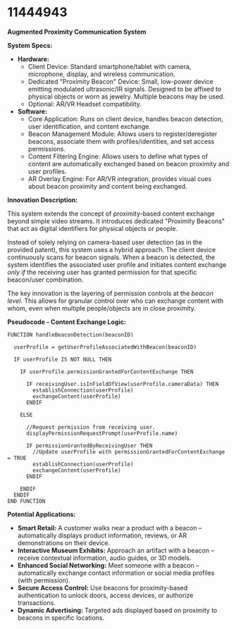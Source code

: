 # 11444943

**Augmented Proximity Communication System**

**System Specs:**

*   **Hardware:**
    *   Client Device: Standard smartphone/tablet with camera, microphone, display, and wireless communication.
    *   Dedicated "Proximity Beacon" Device: Small, low-power device emitting modulated ultrasonic/IR signals. Designed to be affixed to physical objects or worn as jewelry. Multiple beacons may be used.
    *   Optional: AR/VR Headset compatibility.
*   **Software:**
    *   Core Application: Runs on client device, handles beacon detection, user identification, and content exchange.
    *   Beacon Management Module: Allows users to register/deregister beacons, associate them with profiles/identities, and set access permissions.
    *   Content Filtering Engine: Allows users to define what types of content are automatically exchanged based on beacon proximity and user profiles.
    *   AR Overlay Engine: For AR/VR integration, provides visual cues about beacon proximity and content being exchanged.

**Innovation Description:**

This system extends the concept of proximity-based content exchange beyond simple video streams. It introduces dedicated "Proximity Beacons" that act as digital identifiers for physical objects or people.  

Instead of solely relying on camera-based user detection (as in the provided patent), this system uses a hybrid approach. The client device continuously scans for beacon signals. When a beacon is detected, the system identifies the associated user profile and initiates content exchange *only if* the receiving user has granted permission for that specific beacon/user combination. 

The key innovation is the layering of permission controls at the *beacon level*. This allows for granular control over who can exchange content with whom, even when multiple people/objects are in close proximity.  

**Pseudocode - Content Exchange Logic:**

```
FUNCTION handleBeaconDetection(beaconID)

  userProfile = getUserProfileAssociatedWithBeacon(beaconID)

  IF userProfile IS NOT NULL THEN

    IF userProfile.permissionGrantedForContentExchange THEN

      IF receivingUser.isInFieldOfView(userProfile.cameraData) THEN
        establishConnection(userProfile)
        exchangeContent(userProfile)
      ENDIF

    ELSE

      //Request permission from receiving user.
      displayPermissionRequestPrompt(userProfile.name)

      IF permissionGrantedByReceivingUser THEN
        //Update userProfile with permissionGrantedForContentExchange = TRUE
        establishConnection(userProfile)
        exchangeContent(userProfile)
      ENDIF

    ENDIF
  ENDIF
END FUNCTION
```

**Potential Applications:**

*   **Smart Retail:**  A customer walks near a product with a beacon – automatically displays product information, reviews, or AR demonstrations on their device.
*   **Interactive Museum Exhibits:**  Approach an artifact with a beacon – receive contextual information, audio guides, or 3D models.
*   **Enhanced Social Networking:**  Meet someone with a beacon – automatically exchange contact information or social media profiles (with permission).
*   **Secure Access Control:**  Use beacons for proximity-based authentication to unlock doors, access devices, or authorize transactions.
*   **Dynamic Advertising:**  Targeted ads displayed based on proximity to beacons in specific locations.